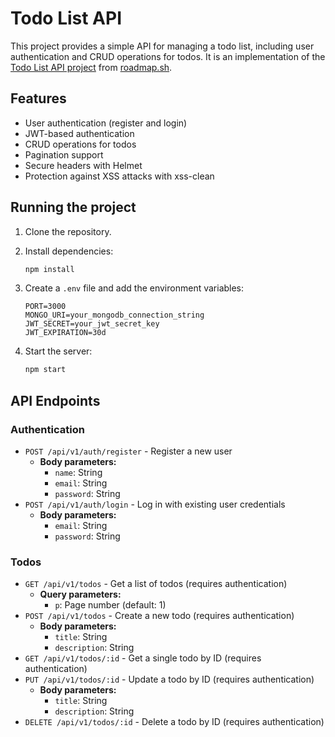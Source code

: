 

# Todo List API

This project provides a simple API for managing a todo list, including user authentication and CRUD operations for todos. It is an implementation of the [Todo List API project](https://roadmap.sh/projects/todo-list-api) from [roadmap.sh](https://roadmap.sh).

## Features

- User authentication (register and login)
- JWT-based authentication
- CRUD operations for todos
- Pagination support
- Secure headers with Helmet
- Protection against XSS attacks with xss-clean


## Running the project

1. Clone the repository.
2. Install dependencies:

   ```bash
   npm install 
   ```
3. Create a `.env` file and add the environment variables:

   ```env
   PORT=3000
   MONGO_URI=your_mongodb_connection_string
   JWT_SECRET=your_jwt_secret_key
   JWT_EXPIRATION=30d
   ```

4. Start the server:

   ```bash
   npm start
   ```

## API Endpoints

### Authentication

- `POST /api/v1/auth/register` - Register a new user
  - **Body parameters:**
    - `name`: String
    - `email`: String
    - `password`: String
- `POST /api/v1/auth/login` - Log in with existing user credentials
  - **Body parameters:**
    - `email`: String
    - `password`: String

### Todos

- `GET /api/v1/todos` - Get a list of todos (requires authentication)
  - **Query parameters:**
    - `p`: Page number (default: 1)
- `POST /api/v1/todos` - Create a new todo (requires authentication)
  - **Body parameters:**
    - `title`: String
    - `description`: String
- `GET /api/v1/todos/:id` - Get a single todo by ID (requires authentication)
- `PUT /api/v1/todos/:id` - Update a todo by ID (requires authentication)
  - **Body parameters:**
    - `title`: String
    - `description`: String
- `DELETE /api/v1/todos/:id` - Delete a todo by ID (requires authentication)

